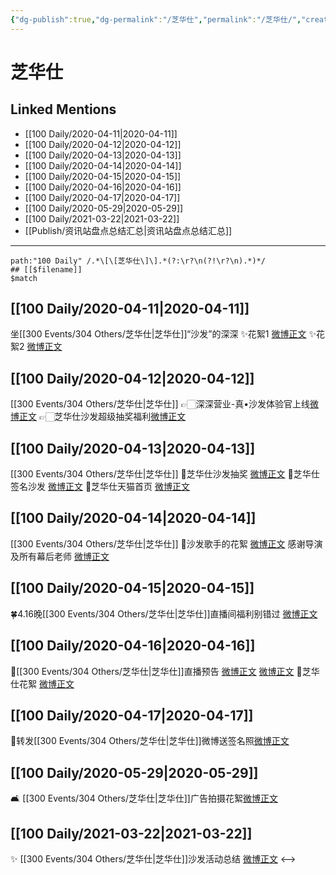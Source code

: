 ```yaml
---
{"dg-publish":true,"dg-permalink":"/芝华仕","permalink":"/芝华仕/","created":"2023-04-03T17:08:58.000+08:00","updated":"2023-04-10T17:16:06.000+08:00"}
---
```


# 芝华仕

## Linked Mentions
- [[100 Daily/2020-04-11\|2020-04-11]]
- [[100 Daily/2020-04-12\|2020-04-12]]
- [[100 Daily/2020-04-13\|2020-04-13]]
- [[100 Daily/2020-04-14\|2020-04-14]]
- [[100 Daily/2020-04-15\|2020-04-15]]
- [[100 Daily/2020-04-16\|2020-04-16]]
- [[100 Daily/2020-04-17\|2020-04-17]]
- [[100 Daily/2020-05-29\|2020-05-29]]
- [[100 Daily/2021-03-22\|2021-03-22]]
- [[Publish/资讯站盘点总结汇总\|资讯站盘点总结汇总]]


---

```expander
path:"100 Daily" /.*\[\[芝华仕\]\].*(?:\r?\n(?!\r?\n).*)*/
## [[$filename]]
$match
```
## [[100 Daily/2020-04-11\|2020-04-11]]
坐[[300 Events/304 Others/芝华仕\|芝华仕]]“沙发”的深深
✨花絮1 [微博正文](https://m.weibo.cn/6466290670/4492453765475232)
✨花絮2 [微博正文](https://m.weibo.cn/6466290670/4492577128176205)
## [[100 Daily/2020-04-12\|2020-04-12]]
[[300 Events/304 Others/芝华仕\|芝华仕]]
👉🏻深深营业-真•沙发体验官上线[微博正文](https://m.weibo.cn/6466290670/4492988510432718)
👉🏻芝华仕沙发超级抽奖福利[微博正文](https://m.weibo.cn/6466290670/4493022387603233)
## [[100 Daily/2020-04-13\|2020-04-13]]
[[300 Events/304 Others/芝华仕\|芝华仕]]
🎄芝华仕沙发抽奖 [微博正文](https://m.weibo.cn/6466290670/4493022387603233)
🎄芝华仕签名沙发 [微博正文](https://m.weibo.cn/6466290670/4493189475554470)
🎄芝华仕天猫首页 [微博正文](https://m.weibo.cn/6466290670/4493221767745157)

## [[100 Daily/2020-04-14\|2020-04-14]]
[[300 Events/304 Others/芝华仕\|芝华仕]]
🕺沙发歌手的花絮 [微博正文](https://m.weibo.cn/6466290670/4493633547654666)
感谢导演及所有幕后老师 [微博正文](https://m.weibo.cn/6466290670/4493641973889441)

## [[100 Daily/2020-04-15\|2020-04-15]]
🍀4.16晚[[300 Events/304 Others/芝华仕\|芝华仕]]直播间福利别错过
[微博正文](https://m.weibo.cn/6466290670/4494021575762287)
## [[100 Daily/2020-04-16\|2020-04-16]]
🌿[[300 Events/304 Others/芝华仕\|芝华仕]]直播预告 [微博正文](https://m.weibo.cn/6466290670/4494269530578468) [微博正文](https://m.weibo.cn/6466290670/4494447620546878)
🌿芝华仕花絮 [微博正文](https://m.weibo.cn/6466290670/4494309312977409)
## [[100 Daily/2020-04-17\|2020-04-17]]
🌿转发[[300 Events/304 Others/芝华仕\|芝华仕]]微博送签名照[微博正文](https://m.weibo.cn/6466290670/4494749081823010)
## [[100 Daily/2020-05-29\|2020-05-29]]
🛋️ [[300 Events/304 Others/芝华仕\|芝华仕]]广告拍摄花絮[微博正文](https://m.weibo.cn/6466290670/4509863932102979)
## [[100 Daily/2021-03-22\|2021-03-22]]
✨ [[300 Events/304 Others/芝华仕\|芝华仕]]沙发活动总结 [微博正文](https://m.weibo.cn/6466290670/4617669246979998)
<-->